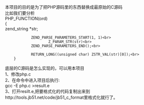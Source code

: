 本项目的目的是为了把PHP源码里的东西替换成最原始的C源码<br>
比如我们要分析<br>
        PHP_FUNCTION(ord)<br>
        {<br>
                zend_string *str;<br>

                ZEND_PARSE_PARAMETERS_START(1, 1)<br>
                        Z_PARAM_STR(str)<br>
                ZEND_PARSE_PARAMETERS_END();<br>

                RETURN_LONG((unsigned char) ZSTR_VAL(str)[0]);<br>
        }
底层的C源码是怎么实现的，可以用本项目<br>
1、修改php.c<br>
2、在命令中进入项目后执行:<br>
   gcc -E php.c >result.e<br>
3、打开resilt.e,把要格式化的代码复制出来到http://tools.jb51.net/code/jb51_c_format里格式化就行了。<br>
